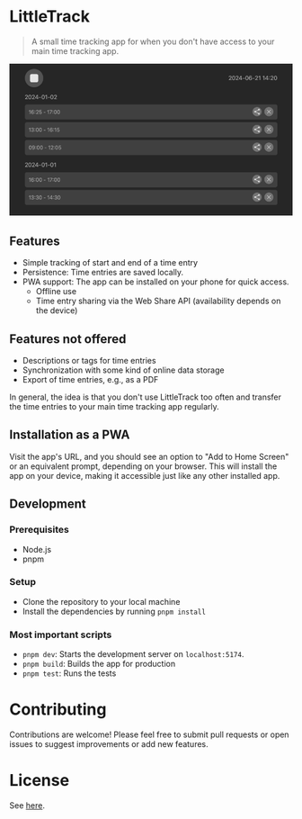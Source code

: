 # LittleTrack

> A small time tracking app for when you don't have access to your main time tracking app.

![screenshot](assets/screenshot.png)

## Features

- Simple tracking of start and end of a time entry
- Persistence: Time entries are saved locally.
- PWA support: The app can be installed on your phone for quick access.
  - Offline use
  - Time entry sharing via the Web Share API (availability depends on the device)

## Features not offered

- Descriptions or tags for time entries
- Synchronization with some kind of online data storage
- Export of time entries, e.g., as a PDF

In general, the idea is that you don't use LittleTrack too often and transfer the time entries to your main time tracking app regularly.

## Installation as a PWA

Visit the app's URL, and you should see an option to "Add to Home Screen" or an equivalent prompt, depending on your browser. This will install the app on your device, making it accessible just like any other installed app.

## Development

### Prerequisites

- Node.js
- pnpm

### Setup

- Clone the repository to your local machine
- Install the dependencies by running `pnpm install`

### Most important scripts

- `pnpm dev`: Starts the development server on `localhost:5174`.
- `pnpm build`: Builds the app for production
- `pnpm test`: Runs the tests

# Contributing

Contributions are welcome! Please feel free to submit pull requests or open issues to suggest improvements or add new features.

# License

See [here](LICENSE).
